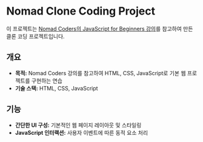 # Nomad Clone Coding Project

이 프로젝트는 [Nomad Coders의 JavaScript for Beginners 강의](https://nomadcoders.co/javascript-for-beginners/lobby)를 참고하여 만든 클론 코딩 프로젝트입니다.

## 개요

- **목적:** Nomad Coders 강의를 참고하여 HTML, CSS, JavaScript로 기본 웹 프로젝트를 구현하는 연습
- **기술 스택:** HTML, CSS, JavaScript

## 기능

- **간단한 UI 구성:** 기본적인 웹 페이지 레이아웃 및 스타일링
- **JavaScript 인터랙션:** 사용자 이벤트에 따른 동적 요소 처리
